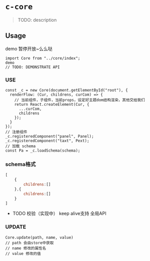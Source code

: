 # `c-core`

> TODO: description

## Usage
demo
暂停开放~么么哒
```
import Core from "../core/index";
demo 
// TODO: DEMONSTRATE API
```
### USE 
```react
const _c = new Core(document.getElementById("root"), {
  renderFlow: (Cur, childrens, curCom) => {
    // 当前组件，子组件，当前props，设定好主题dom结构渲染，其他交给我们
    return React.createElement(Cur, {
      ...curCom,
      childrens
    });
  }
});
// 注册组件
_c.registeredComponent("panel", Panel);
_c.registeredComponent("taxt", Pext);
// 加载 schema
const Pa = _c.loadSchema(schema);
```
### schema格式
```js
[
    {
        childrens:[]
    },{
        childrens:[]
    }
]
```
-  TODO 校验（实现中） keep alive支持 全局API
### UPDATE
```
Core.update(path, name, value)
// path 会由store中获取
// name 修改的属性名
// value 修改的值 
```

